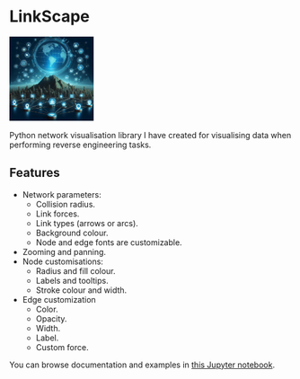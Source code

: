 # LinkScape

<img src="logo.jpg" width="150px" alt="ai-generated logo">

Python network visualisation library I have created for visualising data when performing reverse engineering tasks.

## Features
- Network parameters:
  - Collision radius.
  - Link forces.
  - Link types (arrows or arcs).
  - Background colour.
  - Node and edge fonts are customizable.
- Zooming and panning.
- Node customisations:
  - Radius and fill colour.
  - Labels and tooltips.
  - Stroke colour and width.
- Edge customization
  - Color.
  - Opacity.
  - Width.
  - Label.
  - Custom force.

You can browse documentation and examples in [this Jupyter notebook](https://nbviewer.jupyter.org/github/aloneguid/linkscape/tree/main/examples/).

